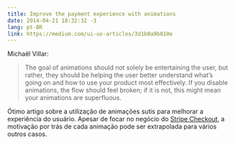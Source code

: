 ```yaml
---
title: Improve the payment experience with animations
date: 2014-04-21 18:32:32 -3
lang: pt-BR
link: https://medium.com/ui-ux-articles/3d1b0a9b810e
---
```


Michaël Villar:

> The goal of animations should not solely be entertaining the user, but rather, they should be helping the user better understand what’s going on and how to use your product most effectively. If you disable animations, the flow should feel broken; if it is not, this might mean your animations are superfluous.

Ótimo artigo sobre a utilização de animações sutis para melhorar a experiência do usuário. Apesar de focar no negócio do [Stripe Checkout](https://stripe.com/checkout), a motivação por trás de cada animação pode ser extrapolada para vários outros casos.
